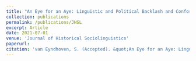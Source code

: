 ```yaml
---
title: "An Eye for an Aye: Linguistic and Political Backlash and Conformity in Eighteenth-Century Scots."
collection: publications
permalink: /publications/JHSL
excerpt: Article
date: 2021-07-01
venue: 'Journal of Historical Sociolinguistics'
paperurl: 
citation: 'van Eyndhoven, S. (Accepted). &quot;An Eye for an Aye: Linguistic and Political Backlash and Conformity in Eighteenth-Century Scots.&quot; <i>Journal of Historical Sociolinguistics</i>. (JHSL).'
---
```

